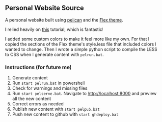 ## Personal Website Source

A personal website built using [pelican](https://blog.getpelican.com/) and the [Flex theme](https://github.com/alexandrevicenzi/Flex/tree/master).

I relied heavily on [this](https://spapas.github.io/2013/10/07/pelican-static-windows/) tutorial, which is fantastic!

I added some custom colors to make it feel more like my own. For that I copied the sections of the Flex theme's style.less file that included colors I wanted to change. Then I wrote a simple python script to compile the LESS to CSS when I generate content with `pelrun.bat`.

### Instructions (for future me)

1. Generate content
2. Run `start pelrun.bat` in powershell
3. Check for warnings and missing files
4. Run `start pelserve.bat`. Navigate to [http://localhost:8000](http://localhost:8000) and preview all the new content
5. Correct errors as needed
6. Publish new content with `start pelpub.bat`
7. Push new content to github with `start ghdeploy.bat`
